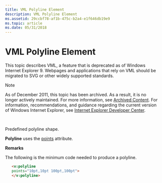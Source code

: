 ```yaml
---
title: VML Polyline Element
description: VML Polyline Element
ms.assetid: 29ccbf78-af1b-475c-b2a4-e1f646db19e9
ms.topic: article
ms.date: 05/31/2018
---
```


# VML Polyline Element

This topic describes VML, a feature that is deprecated as of Windows Internet Explorer 9. Webpages and applications that rely on VML should be migrated to SVG or other widely supported standards.

> [!Note]  
> As of December 2011, this topic has been archived. As a result, it is no longer actively maintained. For more information, see [Archived Content](https://docs.microsoft.com/previous-versions/windows/internet-explorer/ie-developer/). For information, recommendations, and guidance regarding the current version of Windows Internet Explorer, see [Internet Explorer Developer Center](https://msdn.microsoft.com/ie/).

 

Predefined polyline shape.

**Polyline** uses the [points](msdn-online-vml-points-attribute.md) attribute.

**Remarks**

The following is the minimum code needed to produce a polyline.


```HTML
   <v:polyline
   points="10pt,10pt 100pt,100pt">
   </v:polyline>
```





 

 




